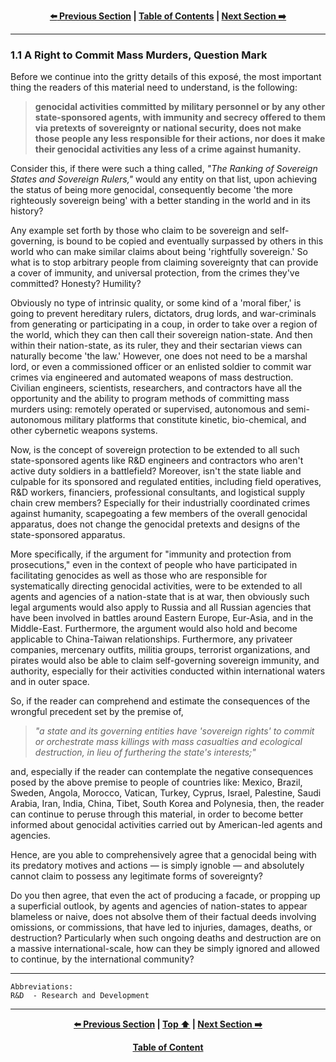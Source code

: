 <div align="center">
  
  **[:arrow_left: Previous Section][Prev] | [Table of Contents][TOC] | [Next Section :arrow_right:][Next]**
  
  [Prev]: /expose/01-0.md
  [Next]: /expose/01-2.md
  [TOC]: /main#table-of-contents
  
</div>

---

### 1.1 A Right to Commit Mass Murders, Question Mark

Before we continue into the gritty details of this exposé, the most important thing the readers of this material need to understand, is the following:

> **genocidal activities committed by military personnel or by any other state-sponsored agents, with immunity and secrecy offered to them via pretexts of sovereignty or national security, does not make those people any less responsible for their actions, nor does it make their genocidal activities any less of a crime against humanity.**

Consider this, if there were such a thing called, *"The Ranking of Sovereign States and Sovereign Rulers,"* would any entity on that list, upon achieving the status of being more genocidal, consequently become 'the more righteously sovereign being' with a better standing in the world and in its history?

Any example set forth by those who claim to be sovereign and self-governing, is bound to be copied and eventually surpassed by others in this world who can make similar claims about being 'rightfully sovereign.' So what is to stop arbitrary people from claiming sovereignty that can provide a cover of immunity, and universal protection, from the crimes they've committed? Honesty? Humility? 

Obviously no type of intrinsic quality, or some kind of a 'moral fiber,' is going to prevent hereditary rulers, dictators, drug lords, and war-criminals from generating or participating in a coup, in order to take over a region of the world, which they can then call their sovereign nation-state. And then within their nation-state, as its ruler, they and their sectarian views can naturally become 'the law.' However, one does not need to be a marshal lord, or even a commissioned officer or an enlisted soldier to commit war crimes via engineered and automated weapons of mass destruction. Civilian engineers, scientists, researchers, and contractors have all the opportunity and the ability to program methods of committing mass murders using: remotely operated or supervised, autonomous and semi-autonomous military platforms that constitute kinetic, bio-chemical, and other cybernetic weapons systems. 

Now, is the concept of sovereign protection to be extended to all such state-sponsored agents like R&D engineers and contractors who aren't active duty soldiers in a battlefield? Moreover, isn't the state liable and culpable for its sponsored and regulated entities, including field operatives, R&D workers, financiers, professional consultants, and logistical supply chain crew members? Especially for their industrially coordinated crimes against humanity, scapegoating a few members of the overall genocidal apparatus, does not change the genocidal pretexts and designs of the state-sponsored apparatus.  

More specifically, if the argument for "immunity and protection from prosecutions," even in the context of people who have participated in facilitating genocides as well as those who are responsible for systematically directing genocidal activities, were to be extended to all agents and agencies of a nation-state that is at war, then obviously such legal arguments would also apply to Russia and all Russian agencies that have been involved in battles around Eastern Europe, Eur-Asia, and in the Middle-East. Furthermore, the argument would also hold and become applicable to China-Taiwan relationships. Furthermore, any privateer companies, mercenary outfits, militia groups, terrorist organizations, and pirates would also be able to claim self-governing sovereign immunity, and authority, especially for their activities conducted within international waters and in outer space. 

So, if the reader can comprehend and estimate the consequences of the wrongful precedent set by the premise of, 

>*"a state and its governing entities have 'sovereign rights' to commit or orchestrate mass killings with mass casualties and ecological destruction, in lieu of furthering the state's interests;"* 

and, especially if the reader can contemplate the negative consequences posed by the above premise to people of countries like: Mexico, Brazil, Sweden, Angola, Morocco, Vatican, Turkey, Cyprus, Israel, Palestine, Saudi Arabia, Iran, India, China, Tibet, South Korea and Polynesia, then, the reader can continue to peruse through this material, in order to become better informed about genocidal activities carried out by American-led agents and agencies. 

Hence, are you able to comprehensively agree that a genocidal being with its predatory motives and actions — is simply ignoble — and absolutely cannot claim to possess any legitimate forms of sovereignty? 

Do you then agree, that even the act of producing a facade, or propping up a superficial outlook, by agents and agencies of nation-states to appear blameless or naive, does not absolve them of their factual deeds involving omissions, or commissions, that have led to injuries, damages, deaths, or destruction? Particularly when such ongoing deaths and destruction are on a massive international-scale, how can they be simply ignored and allowed to continue, by the international community?  

---

```
Abbreviations:
R&D  - Research and Development
```

---

<div align="center">
  
  **[:arrow_left: Previous Section][Prev] | [Top :arrow_up:][Top] | [Next Section :arrow_right:][Next]** 
  
  **[Table of Content][TOC]**

  [Prev]: /expose/01-0.md
  [Top]: /expose/01-1.md#11-a-right-to-commit-mass-murders-question-mark
  [Next]: /expose/01-2.md
  [TOC]: /main#table-of-contents
  
</div>
